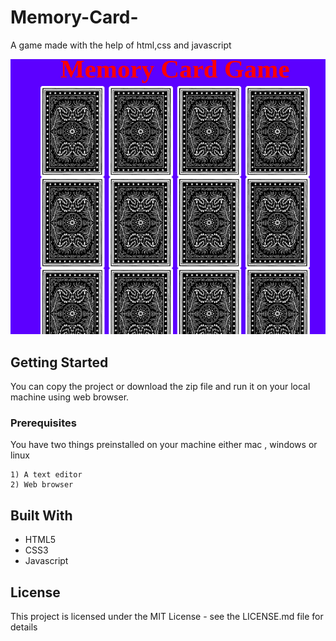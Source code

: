 # Memory-Card-

A game made with the help of html,css and javascript

![Screenshot](https://github.com/akkshaychauhan/Memory-Card-/blob/master/Screenshot%20from%202019-01-25%2023-14-26.png?raw=true)


## Getting Started

You can copy the project or download the zip file and run it on your local machine using web browser.

### Prerequisites

You have two things preinstalled on your machine either mac , windows or linux

```
1) A text editor
2) Web browser
```
## Built With

* HTML5
* CSS3
* Javascript

## License

This project is licensed under the MIT License - see the LICENSE.md file for details

